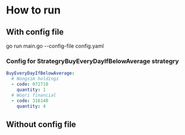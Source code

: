 # How to run


## With config file

go run main.go --config-file config.yaml

### Config for StrategryBuyEveryDayIfBelowAverage strategry

```yaml
BuyEveryDayIfBelowAverage:
  # Nongsim holdings
  - code: 072710
    quantity: 1
  # Woori financial
  - code: 316140
    quantity: 4
```

## Without config file

